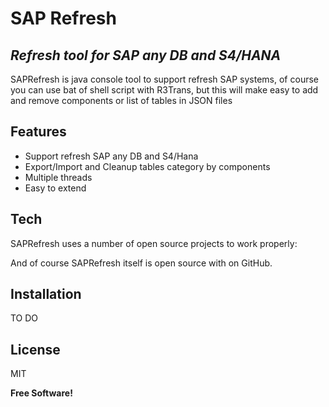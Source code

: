 # SAP Refresh
## _Refresh tool for SAP any DB and S4/HANA_

SAPRefresh is java console tool to support refresh SAP systems, of course you can use bat of shell script with R3Trans, but this will make easy to add and remove components or list of tables in JSON files

## Features

- Support refresh SAP any DB and S4/Hana
- Export/Import and Cleanup tables category by components
- Multiple threads
- Easy to extend

## Tech

SAPRefresh uses a number of open source projects to work properly:


And of course SAPRefresh itself is open source with on GitHub.

## Installation

TO DO

## License

MIT

**Free Software!**
